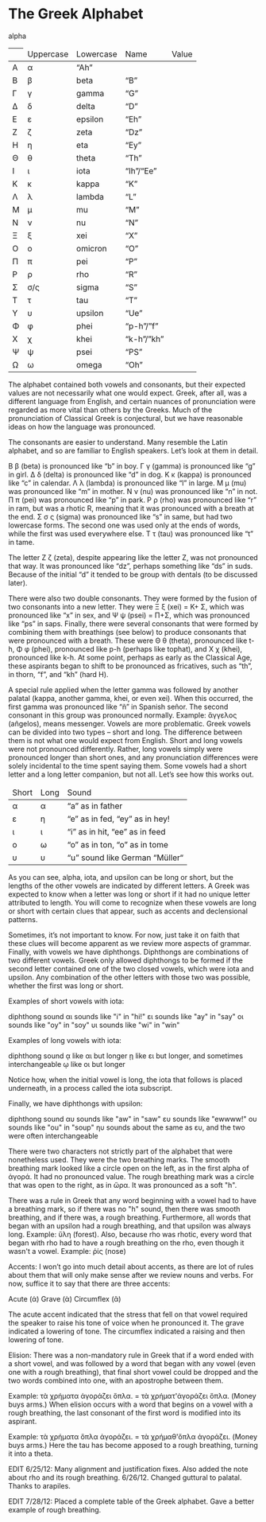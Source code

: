 # The Greek Alphabet

<table>
	<thead>
		<th><td>Uppercase</td><td>Lowercase</td><td>Name</td><td>Value</td></th>
	</thead>
	<tbody>
		<tr><td>Α</td><td>α</td>alpha<td>“Ah”</td></tr>
		<tr><td>Β</td><td>β</td><td>beta</td><td>“B”</td></tr>
		<tr><td>Γ</td><td>γ</td><td>gamma</td><td>“G”</td></tr>
		<tr><td>Δ</td><td>δ</td><td>delta</td><td>“D”</td></tr>
		<tr><td>Ε</td><td>ε</td><td>epsilon</td><td>“Eh”</td></tr>
		<tr><td>Ζ</td><td>ζ</td><td>zeta</td><td>“Dz”</td></tr>
		<tr><td>Η</td><td>η</td><td>eta</td><td>“Ey”</td></tr>
		<tr><td>Θ</td><td>θ</td><td>theta</td><td>“Th”</td></tr>
		<tr><td>Ι</td><td>ι</td><td>iota</td><td>“Ih”/“Ee”</td></tr>
		<tr><td>Κ</td><td>κ</td><td>kappa</td><td>“K”</td></tr>
		<tr><td>Λ</td><td>λ</td><td>lambda</td><td>“L”</td></tr>
		<tr><td>Μ</td><td>μ</td><td>mu</td><td>“M”</td></tr>
		<tr><td>Ν</td><td>ν</td><td>nu</td><td>“N”</td></tr>
		<tr><td>Ξ</td><td>ξ</td><td>xei</td><td>“X”</td></tr>
		<tr><td>Ο</td><td>ο</td><td>omicron</td><td>“O”</td></tr>
		<tr><td>Π</td><td>π</td><td>pei</td><td>“P”</td></tr>
		<tr><td>Ρ</td><td>ρ</td><td>rho</td><td>“R”</td></tr>
		<tr><td>Σ</td><td>σ/ς</td><td>sigma</td><td>“S”</td></tr>
		<tr><td>Τ</td><td>τ</td><td>tau</td><td>“T”</td></tr>
		<tr><td>Υ</td><td>υ</td><td>upsilon</td><td>“Ue”</td></tr>
		<tr><td>Φ</td><td>φ</td><td>phei</td><td>“p-h”/”f”</td></tr>
		<tr><td>Χ</td><td>χ</td><td>khei</td><td>“k-h”/”kh”</td></tr>
		<tr><td>Ψ</td><td>ψ</td><td>psei</td><td>“PS”</td></tr>
		<tr><td>Ω</td><td>ω</td><td>omega</td><td>“Oh”</td></tr>
	</tbody>
</table>

The alphabet contained both vowels and consonants, but their expected values are not necessarily what one would expect. Greek, after all, was a different language from English, and certain nuances of pronunciation were regarded as more vital than others by the Greeks. Much of the pronunciation of Classical Greek is conjectural, but we have reasonable ideas on how the language was pronounced.

The consonants are easier to understand. Many resemble the Latin alphabet, and so are familiar to English speakers. Let’s look at them in detail.

Β β (beta) is pronounced like “b” in boy. Γ γ (gamma) is pronounced like “g” in girl. Δ δ (delta) is pronounced like “d” in dog. Κ κ (kappa) is pronounced like “c” in calendar. Λ λ (lambda) is pronounced like “l” in large. Μ μ (mu) was pronounced like “m” in mother. Ν ν (nu) was pronounced like “n” in not. Π π (pei) was pronounced like “p” in park. Ρ ρ (rho) was pronounced like “r” in ram, but was a rhotic R, meaning that it was pronounced with a breath at the end. Σ σ ς (sigma) was pronounced like “s” in same, but had two lowercase forms. The second one was used only at the ends of words, while the first was used everywhere else. Τ τ (tau) was pronounced like “t” in tame.

The letter Ζ ζ (zeta), despite appearing like the letter Z, was not pronounced that way. It was pronounced like “dz”, perhaps something like “ds” in suds. Because of the initial “d” it tended to be group with dentals (to be discussed later).

There were also two double consonants. They were formed by the fusion of two consonants into a new letter. They were Ξ ξ (xei) = Κ+ Σ, which was pronounced like “x” in sex, and Ψ ψ (psei) = Π+Σ, which was pronounced like “ps” in saps.
Finally, there were several consonants that were formed by combining them with breathings (see below) to produce consonants that were pronounced with a breath. These were Θ θ (theta), pronounced like t-h, Φ φ (phei), pronounced like p-h (perhaps like tophat), and Χ χ (khei), pronounced like k-h. At some point, perhaps as early as the Classical Age, these aspirants began to shift to be pronounced as fricatives, such as “th”, in thorn, “f”, and “kh” (hard H).

A special rule applied when the letter gamma was followed by another palatal (kappa, another gamma, khei, or even xei). When this occurred, the first gamma was pronounced like “ñ” in Spanish señor. The second consonant in this group was pronounced normally. Example: ἄγγελος (añgelos), means messenger.
Vowels are more problematic. Greek vowels can be divided into two types – short and long. The difference between them is not what one would expect from English. Short and long vowels were not pronounced differently. Rather, long vowels simply were pronounced longer than short ones, and any pronunciation differences were solely incidental to the time spent saying them. Some vowels had a short letter and a long letter companion, but not all. Let’s see how this works out.

<table>
	<thead>
	<tr><td>Short</td><td>Long</td><td>Sound</td></tr>
	</thead>
	<tbody>
	<tr><td>α</td><td>α</td><td>“a” as in father
	<tr><td>ε</td><td>η</td><td>“e” as in fed, “ey” as in hey!</td></tr>
	<tr><td>ι</td><td>ι</td><td>“i” as in hit, “ee” as in feed</td></tr>
	<tr><td>ο</td><td>ω</td><td>“o” as in ton, “o” as in tome</td></tr>
	<tr><td>υ</td><td>υ</td><td>“u” sound like German “Müller“</td></tr>
</tbody>
</table>

As you can see, alpha, iota, and upsilon can be long or short, but the lengths of the other vowels are indicated by different letters. A Greek was expected to know when a letter was long or short if it had no unique letter attributed to length. You will come to recognize when these vowels are long or short with certain clues that appear, such as accents and declensional patterns. 

Sometimes, it’s not important to know. For now, just take it on faith that these clues will become apparent as we review more aspects of grammar. Finally, with vowels we have diphthongs. Diphthongs are combinations of two different vowels. Greek only allowed diphthongs to be formed if the second letter contained one of the two closed vowels, which were iota and upsilon. Any combination of the other letters with those two was possible, whether the first was long or short.


Examples of short vowels with iota:

diphthong	sound
αι	sounds like "i" in "hi!"
ει	sounds like "ay" in "say"
οι	sounds like "oy" in "soy"
υι	sounds like "wi" in "win"

Examples of long vowels with iota:

diphthong	sound
ᾳ	like αι but longer
ῃ	like ει but longer, and sometimes interchangeable
ῳ	like οι but longer

Notice how, when the initial vowel is long, the iota that follows is placed underneath, in a process called the iota subscript.

Finally, we have diphthongs with upsilon:

diphthong	sound
αυ	sounds like "aw" in "saw"
ευ	sounds like "ewwww!"
ου	sounds like "ou" in "soup"
ηυ	sounds about the same as ευ, and the two were often interchangeable


There were two characters not strictly part of the alphabet that were nonetheless used. They were the two breathing marks. The smooth breathing mark looked like a circle open on the left, as in the first alpha of ἀγορά. It had no pronounced value. The rough breathing mark was a circle that was open to the right, as in ὥρα. It was pronounced as a soft "h". 

There was a rule in Greek that any word beginning with a vowel had to have a breathing mark, so if there was no "h" sound, then there was smooth breathing, and if there was, a rough breathing. Furthermore, all words that began with an upsilon had a rough breathing, and that upsilon was always long. Example: ὕλη (forest). Also, because rho was rhotic, every word that began with rho had to have a rough breathing on the rho, even though it wasn't a vowel. Example: ῥίς (nose)


Accents: I won’t go into much detail about accents, as there are lot of rules about them that will only make sense after we review nouns and verbs. For now, suffice it to say that there are three accents:

Acute (ά)
Grave (ὰ)
Circumflex (ᾶ)

The acute accent indicated that the stress that fell on that vowel required the speaker to raise his tone of voice when he pronounced it. The grave indicated a lowering of tone. The circumflex indicated a raising and then lowering of tone.

Elision: There was a non-mandatory rule in Greek that if a word ended with a short vowel, and was followed by a word that began with any vowel (even one with a rough breathing), that final short vowel could be dropped and the two words combined into one, with an apostrophe between them.

Example:
τὰ χρήματα ἀγοράζει ὅπλα. = τὰ χρήματ'ἀγοράζει ὅπλα. (Money buys arms.)
When elision occurs with a word that begins on a vowel with a rough breathing, the last consonant of the first word is modified into its aspirant.

Example:
τὰ χρήματα ὅπλα ἀγοράζει. = τὰ χρήμαθ'ὅπλα ἀγοράζει. (Money buys arms.)
Here the tau has become apposed to a rough breathing, turning it into a theta.

EDIT 6/25/12: Many alignment and justification fixes. Also added the note about rho and its rough breathing. 6/26/12. Changed guttural to palatal. Thanks to arapiles.

EDIT 7/28/12: Placed a complete table of the Greek alphabet. Gave a better example of rough breathing.